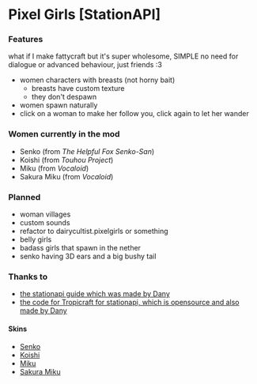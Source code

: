 # Pixel Girls [StationAPI]

### Features

what if I make fattycraft but it's super wholesome, SIMPLE no need for dialogue or advanced behaviour, just friends :3

- women characters with breasts (not horny bait)
  - breasts have custom texture
  - they don't despawn
- women spawn naturally
- click on a woman to make her follow you, click again to let her wander

### Women currently in the mod

- Senko (from _The Helpful Fox Senko-San_)
- Koishi (from _Touhou Project_)
- Miku (from _Vocaloid_)
- Sakura Miku (from _Vocaloid_)

### Planned

- woman villages
- custom sounds
- refactor to dairycultist.pixelgirls or something
- belly girls
- badass girls that spawn in the nether
- senko having 3D ears and a big bushy tail

### Thanks to
- [the stationapi guide which was made by Dany](https://stationapi.wiki/)
- [the code for Tropicraft for stationapi, which is opensource and also made by Dany](https://github.com/DanyGames2014/Tropicraft/tree/master/src/main/java/net/danygames2014/tropicraft/mixin/scalearmor)
#### Skins
- [Senko](https://www.minecraftskins.com/skin/20162484/senko/)
- [Koishi](https://www.planetminecraft.com/skin/koishi-komeiji-brambly-rose-garden/)
- [Miku](https://namemc.com/skin/717b6544a421153e)
- [Sakura Miku](https://namemc.com/skin/01a81d090e883142)